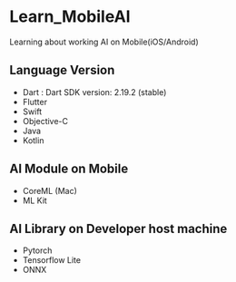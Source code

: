 # Learn_MobileAI
Learning about working AI on Mobile(iOS/Android)

## Language Version
+ Dart : Dart SDK version: 2.19.2 (stable)
+ Flutter
+ Swift
+ Objective-C
+ Java
+ Kotlin

## AI Module on Mobile
+ CoreML (Mac)
+ ML Kit

## AI Library on Developer host machine
+ Pytorch
+ Tensorflow Lite
+ ONNX
